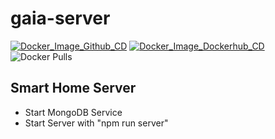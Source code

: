 # gaia-server

[![Docker_Image_Github_CD](https://github.com/pigtastic/gaia-server/actions/workflows/continuous-delivery-github.yml/badge.svg)](https://github.com/pigtastic/gaia-server/actions/workflows/continuous-delivery-github.yml) [![Docker_Image_Dockerhub_CD](https://github.com/pigtastic/gaia-server/actions/workflows/continuous-delivery-dockerhub.yml/badge.svg)](https://github.com/pigtastic/gaia-server/actions/workflows/continuous-delivery-dockerhub.yml) ![Docker Pulls](https://img.shields.io/docker/pulls/pigtastic/gaia-server)

## Smart Home Server

- Start MongoDB Service
- Start Server with "npm run server"
